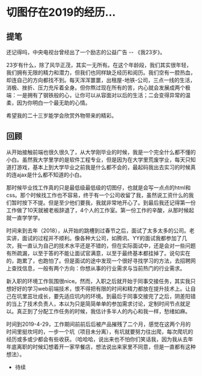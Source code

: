 # 切图仔在2019的经历...

## 提笔
还记得吗，中央电视台曾经出了一个励志的公益广告 -- 《我23岁》。

23岁有什么，除了风华正茂，其实一无所有。在这个年龄段，我们其实很年轻，我们拥有无限的精力和潜力，但我们也同样缺乏经历和阅历。我们空有一腔热血，却连自己的方向都找不到。每天浑浑噩噩，出租屋-地铁-公司，三点一线的生活，消极、挫折、压力充斥着全身。但你熬过现在所有的苦，内心就会发展成两个极端：一是拥有了钢铁般的心，让你可以从容面对以后的生活；二会变得异常的温柔，因为你明白一个最无助的心情。

希望我的二十三岁能学会欣赏外物带来的精彩。

## 回顾
从开始接触前端也很久很久了，从大学刚毕业的时候，我是一个完全什么都不懂的小白。虽然我大学里学的是软件工程专业，但是因为在大学里荒废学业，每天只知道打游戏，基本上到大学毕业之前我是什么都不会的，最起码我出去实习的时候真的连ajax是什么都不知道的小白。

那时候毕业找工作真的只是最低级最低级的切图仔，也就是会写一点点的html和css。那个时候找工作也不容易，终于有一个公司收留了我，虽然说工资什么的我们暂时按下不提。但是至少他们要我，我就非常地开心了。到最后我还记得第一份工作做了10天就被老板辞退了，4个人的工作室。第一份工作的辛酸，从那时候起就一直学学学。

时间来到去年（2018），从开始的跳槽到过春节之后，面试了太多太多的公司。老实讲，面试的过程并不顺利。像各种大公司，如腾讯、YY的面试我都参加了几次，我一直认为自己的技术水平还是不错的，但在实际面试中，还是会对一些问题有所疏漏，以至于答的不能让面试官满意，以至于最终基本都挂掉了。说句实在的，跑累了，也跑怕了。但是面试的途中发现一个很好寻找学习的方法，去招聘网上查找信息，一般有两个方向：你想从事的行业需求与当前热门的行业需求。

新入职的环境工作氛围很nice。然而，入职之后就开始于同事交接任务，其实我只想好好的学习web前端技术，恨不得把有限的时间和精力都放在提升技术上。让自己在坑里茁壮成长，要先适应坑内的环境。到最后于同事交接完了之后，阴差阳错的当上了技术负责人，本以为只是简简单单的参加需求讨论，定制时间节点就足以。真正到了分配工作任务的时候，我估计多半人的内心和我一样，愁绪如麻。

时间到2019-4-29，工作期间前前后后被产品摧残了二个月，感觉在这两个月的时间里挺坎坷的，一步一个坑（项目未分离），有坑就要努力往出爬，每次爬坑的经历或多或少都会有些收获。（哈哈哈，说出来也不怕你们笑话我，因为我从去年年底离职的时候幻想着开一家早餐店，想法说出来家里不同意，但是一直都有这种想法）。

- 待续